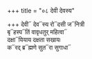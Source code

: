 +++
title = "०८ देवी देवस्य"

+++
देवी᳓ देव᳓स्य रो᳓दसी ज᳓नित्री  
बृ᳓हस्प᳓तिं वावृधतुर् महित्वा᳓  
दक्षा᳓यियाय दक्षता सखायः  
क᳓रद् ब्र᳓ह्मणे सुत᳓रा सुगाधा᳓